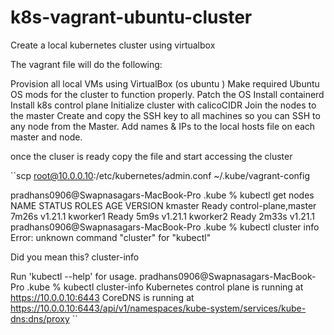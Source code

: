 # k8s-vagrant-ubuntu-cluster
Create a local kubernetes cluster using virtualbox

The vagrant file will do the following:

Provision all local VMs using VirtualBox (os ubuntu )
Make required Ubuntu OS mods for the cluster to function properly.
Patch the OS
Install containerd 
Install k8s control plane
Initialize cluster with calicoCIDR 
Join the nodes to the master
Create and copy the SSH key to all machines so you can SSH to any node from the Master. 
Add names & IPs to the local hosts file on each master and node.

once the cluser is ready copy the file and start accessing the cluster 

``scp root@10.0.0.10:/etc/kubernetes/admin.conf ~/.kube/vagrant-config

pradhans0906@Swapnasagars-MacBook-Pro .kube % kubectl get nodes
NAME       STATUS   ROLES                  AGE     VERSION
kmaster    Ready    control-plane,master   7m26s   v1.21.1
kworker1   Ready    <none>                 5m9s    v1.21.1
kworker2   Ready    <none>                 2m33s   v1.21.1
pradhans0906@Swapnasagars-MacBook-Pro .kube % kubectl cluster info
Error: unknown command "cluster" for "kubectl"

Did you mean this?
	cluster-info

Run 'kubectl --help' for usage.
pradhans0906@Swapnasagars-MacBook-Pro .kube % kubectl cluster-info
Kubernetes control plane is running at https://10.0.0.10:6443
CoreDNS is running at https://10.0.0.10:6443/api/v1/namespaces/kube-system/services/kube-dns:dns/proxy
``
